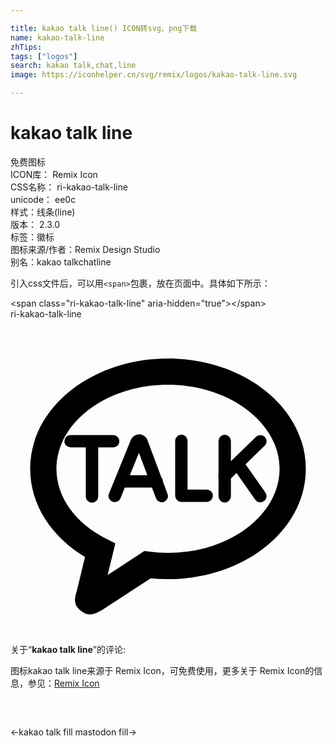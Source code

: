 ```yaml
---

title: kakao talk line() ICON转svg、png下载
name: kakao-talk-line
zhTips: 
tags: ["logos"]
search: kakao talk,chat,line
image: https://iconhelper.cn/svg/remix/logos/kakao-talk-line.svg

---
```


# kakao talk line  <small style="font-size: 60%;font-weight: 100"></small>


<div class="detail-page">
<p>
<span><span class="badge-success badge">免费图标</span> </span>
<br/>
<span>
ICON库：
<span class="badge-secondary badge">Remix Icon</span> 
</span>
<br/>
<span>
CSS名称：
<span class="badge-secondary badge">ri-kakao-talk-line</span> 
</span>
<br/>
<span>
unicode：
<span class="badge-secondary badge">ee0c</span> 
<copy-btn content='ee0c' btn-title=""></copy-btn>
<copy-btn :content='String.fromCodePoint(parseInt("ee0c", 16))' btn-title="复制U"></copy-btn>
</span><br/><span>样式：<span class="badge-light badge">线条(line)</span></span>
<br/>
<span>
版本：
<span class="badge-secondary badge">2.3.0</span> 
</span><br/><span>标签：<span class="badge-light badge"><router-link to="/tags/logos.html">徽标</router-link></span></span>
<br/>
<span>图标来源/作者：<span class="badge-light badge">Remix Design Studio</span></span> 
<br/>
<span>别名：<span class="badge-light badge">kakao talk</span><span class="badge-light badge">chat</span><span class="badge-light badge">line</span></span><br/>
</p>
</div>
<div class="alert alert-dark">
  <i class="ri-kakao-talk-line ri-xs"></i>
  <i class="ri-kakao-talk-line ri-sm"></i>
  <i class="ri-kakao-talk-line ri-lg"></i>
  <i class="ri-kakao-talk-line ri-2x"></i>
  <i class="ri-kakao-talk-line ri-3x"></i>
  <i class="ri-kakao-talk-line ri-5x"></i>
  <i class="ri-kakao-talk-line ri-7x"></i>
</div>
<div>
  <p>引入css文件后，可以用<code>&lt;span&gt;</code>包裹，放在页面中。具体如下所示：    
  </p>
  <div class="alert alert-primary" style="font-size: 14px">
    &lt;span class="ri-kakao-talk-line" aria-hidden="true"&gt;&lt;/span&gt;
    <copy-btn content='<span class="ri-kakao-talk-line" aria-hidden="true"></span>'></copy-btn>
  </div>
  <div class="alert alert-secondary">
    <i class="ri-kakao-talk-line"
    style="font-size: 24px"
    aria-hidden="true"></i> ri-kakao-talk-line
    <copy-btn content="ri-kakao-talk-line" btn-title="复制图标名称"></copy-btn>
  </div>
</div>
<div id="svg" class="svg-wrap">
<svg xmlns="http://www.w3.org/2000/svg" viewBox="0 0 24 24">
    <g>
        <path fill="none" d="M0 0h24v24H0z"/>
        <path fill-rule="nonzero" d="M5.678 18.123C3.092 16.566 1.5 14.112 1.5 11.405 1.5 6.701 6.248 3 12 3s10.5 3.701 10.5 8.405c0 4.704-4.748 8.405-10.5 8.405-.442 0-.882-.022-1.318-.065l-3.765 2.458c-.615.326-.957.425-1.485.066-.62-.424-.596-.892-.381-1.56l.627-2.586zM3.5 11.405c0 2.132 1.418 4.123 3.781 5.32l.706.359-.186.77-.401 1.648 2.8-1.83.366.046c.473.061.952.092 1.434.092 4.741 0 8.5-2.93 8.5-6.405S16.741 5 12 5s-8.5 2.93-8.5 6.405zm14.407-.346l1.514 2.155a.472.472 0 1 1-.773.543l-1.428-2.033-.427.413V13.5a.472.472 0 0 1-.944 0v-1.439a.471.471 0 0 1 0-.222V9.282a.472.472 0 0 1 .944 0v1.542l1.928-1.866a.472.472 0 0 1 .656.678l-1.47 1.423zm-2.958 1.925a.472.472 0 0 1 0 .944h-1.932a.472.472 0 0 1-.471-.472V9.297a.472.472 0 1 1 .943 0v3.687h1.46zm-5.857-1.092h1.334l-.638-1.707-.696 1.707zm2.523.488l.345.925a.472.472 0 1 1-.884.33l-.298-.799h-2.07l-.331.813a.472.472 0 1 1-.874-.357l1.66-4.075a.696.696 0 0 1 .654-.447.69.69 0 0 1 .627.474l1.046 2.8a.469.469 0 0 1 .127.32l-.002.016zM8.293 9.302c0 .26-.21.472-.471.472h-1.14v3.736a.472.472 0 0 1-.945 0V9.774h-1.16a.472.472 0 1 1 0-.944h3.245c.26 0 .471.211.471.472z"/>
    </g>
</svg>

</div>
<detail full-name='ri-kakao-talk-line'></detail>  
<div class="icon-detail__container">
<p>关于“<b>kakao talk line</b>”的评论:</p>
</div>
<Vssue title="关于“kakao talk line”的评论" />    
<div><p>图标kakao talk line来源于 Remix Icon，可免费使用，更多关于  Remix Icon的信息，参见：<a target="_blank" href="https://iconhelper.cn/remix.html">Remix Icon</a>
</p></div>

<div style="padding:2rem 0 " class="page-nav"><p class="inner"><span class="prev">←<router-link to="/icon/logos/kakao-talk-fill.html">kakao talk fill</router-link></span> <span class="next"><router-link to="/icon/logos/mastodon-fill.html">mastodon fill</router-link>→</span></p></div>

